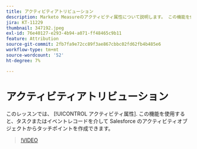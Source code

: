 ```yaml
---
title: アクティビティアトリビューション
description: Marketo Measureのアクティビティ属性について説明します。 この機能を使用すると、タスクまたはイベントレコードを介して Salesforce のアクティビティオブジェクトからタッチポイントを作成できます。
jira: KT-11229
thumbnail: 347192.jpeg
exl-id: 76e40127-e293-4b94-a071-ff48465c9b11
feature: Attribution
source-git-commit: 2fb7fa9e72cc89f3ae867cbbc02fd62fb4b485e6
workflow-type: tm+mt
source-wordcount: '52'
ht-degree: 7%

---
```


# アクティビティアトリビューション

このレッスンでは、 [!UICONTROL アクティビティ属性]. この機能を使用すると、タスクまたはイベントレコードを介して Salesforce のアクティビティオブジェクトからタッチポイントを作成できます。

>[!VIDEO](https://video.tv.adobe.com/v/347192/?quality=12&learn=on)

